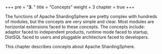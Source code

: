 +++
pre = "<b>3. </b>"
title = "Concepts"
weight = 3
chapter = true
+++

The functions of Apache ShardingSphere are pretty complex with hundreds of modules, but the concepts are very simple and clear. 
Most modules are horizontal extensions faced to these concepts.
The concepts include: adaptor faced to independent products, runtime mode faced to startup, DistSQL faced to users and pluggable architecture faced to developers.

This chapter describes concepts about Apache ShardingSphere.

